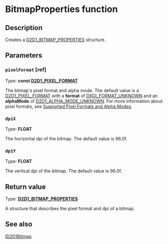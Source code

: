 # BitmapProperties function

## Description

Creates a [D2D1_BITMAP_PROPERTIES](https://learn.microsoft.com/windows/desktop/api/d2d1/ns-d2d1-d2d1_bitmap_properties) structure.

## Parameters

### `pixelFormat` [ref]

Type: **const [D2D1_PIXEL_FORMAT](https://learn.microsoft.com/windows/desktop/api/dcommon/ns-dcommon-d2d1_pixel_format)**

The bitmap's pixel format and alpha mode. The default value is a [D2D1_PIXEL_FORMAT](https://learn.microsoft.com/windows/desktop/api/dcommon/ns-dcommon-d2d1_pixel_format) with a **format** of [DXGI_FORMAT_UNKNOWN](https://learn.microsoft.com/windows/desktop/api/dxgiformat/ne-dxgiformat-dxgi_format) and an **alphaMode** of [D2D1_ALPHA_MODE_UNKNOWN](https://learn.microsoft.com/windows/desktop/api/dcommon/ne-dcommon-d2d1_alpha_mode). For more information about pixel formats, see [Supported Pixel Formats and Alpha Modes](https://learn.microsoft.com/windows/desktop/Direct2D/supported-pixel-formats-and-alpha-modes).

### `dpiX`

Type: **FLOAT**

The horizontal dpi of the bitmap. The default value is 96.0f.

### `dpiY`

Type: **FLOAT**

The vertical dpi of the bitmap. The default value is 96.0f.

## Return value

Type: **[D2D1_BITMAP_PROPERTIES](https://learn.microsoft.com/windows/desktop/api/d2d1/ns-d2d1-d2d1_bitmap_properties)**

A structure that describes the pixel format and dpi
of a bitmap.

## See also

[ID2D1Bitmap](https://learn.microsoft.com/windows/desktop/api/d2d1/nn-d2d1-id2d1bitmap)